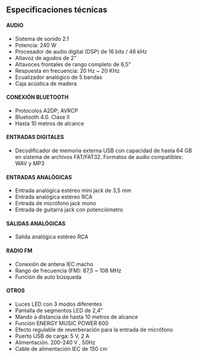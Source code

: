 ## Especificaciones técnicas

#### AUDIO
- Sistema de sonido 2.1
- Potencia: 240 W
- Procesador de audio digital (DSP) de 16 bits / 48 kHz
- Altavoz de agudos de 2“
- Altavoces frontales de rango completo de 6,5”
- Respuesta en frecuencia: 20 Hz ~ 20 KHz
- Ecualizador analógico de 5 bandas
- Caja acústica de madera

#### CONEXIÓN BLUETOOTH
- Protocolos A2DP; AVRCP
- Bluetooth 4.0. Clase II
- Hasta 10 metros de alcance

#### ENTRADAS DIGITALES
- Decodificador de memoria externa USB con capacidad de hasta 64 GB en sistema de archivos FAT/FAT32. Formatos de audio compatibles: WAV y MP3

#### ENTRADAS ANALÓGICAS
- Entrada analógica estéreo mini jack de 3,5 mm
- Entrada analógica estéreo RCA
- Entrada de micrófono jack mono
- Entrada de guitarra jack con potenciómetro

#### SALIDAS ANALÓGICAS
- Salida analógica estéreo RCA

#### RADIO FM
- Conexión de antena IEC macho
- Rango de frecuencia (FM): 87,5 ~ 108 MHz
- Función de auto búsqueda

#### OTROS
- Luces LED con 3 modos diferentes
- Pantalla de segmentos LED de 2,4”
- Mando a distancia de hasta 10 metros de alcance
- Función ENERGY MUSIC POWER 600
- Efecto regulable de reverberación para la entrada de micrófono
- Puerto USB de carga: 5 V, 2 A
- Alimentación. 200-240 V , 50Hz
- Cable de alimentación IEC de 150 cm

